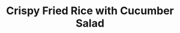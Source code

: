 ---
layout: recipe
week: 6
title: Crispy Fried Rice with Cucumber Salad
description: "This is better (and quicker) with leftover rice that you've kept in the fridge for a day, but this recipe uses fresh rice."
details:
  serves: 2
  cooking-time: "1hr"
ingredients:
 - "175g basmati rice (or 500g leftover cooked rice)"
 - "3/4 tsp salt"
 - "2 tbsp vegetable or sunflower oil"
 - "6 spring onions, finely sliced"
 - "1 garlic cloves, peeled and crushed"
 - "1 red chilli, finely chopped (optional)"
 - "1 1/2 tsp caster sugar"
 - "2 tbsp lime juice (ie, from 1 lime)"
 - "1 1/2 tbsp light soy sauce"
 - "1/2 cucumber, deseeded and diced"
 - "75g edamame beans (optional)"
 - "25g salted peanuts, roughly chopped"
 - "small handful coriander leaves, roughly chopped"
 - "small handful mint leaves, roughly chopped"
method:
 - "If you have leftover rice, skip straight to step 9"
 - "Rinse rice in cold tap until water runs clear"
 - "Add to 300ml boiling water in a pan"
 - "Bring to the boil and then turn down to the lowest possible heat"
 - "Put the lid on and cook for 15 minutes"
 - "Turn heat off and leave to steam for a further 5 minutes"
 - "Spread out onto plates and leave to cool completely"
 - "Put in a tupperware in the fridge until you need it"
 - "In a large pan that has a lid, warm the oil over a medium-high heat"
 - "Once hot, add the spring onions and fry while stirring for two minutes"
 - "Add the rice and salt and mix"
 - "Press the rice mixture down with a large spatula or fish slice so it is level all over and covering the base of the pan"
 - "Cook for 7 minutes, pushing the rice down now and then"
 - "Meanwhile, start making the salad by mixing garlic, chilli, sugar and lime juice in a bowl"
 - "Add the cucumber, edamame beans, soy saucen, peanuts and herbs to the bowl and toss it about"
 - "Flip the rice in chunks using the spatula and cook for another 7 minutes"
 - "Repeat this process until the rice turns golden brown (probably once more either side)"
 - "To serve, spread the rice onto plates and cover with the salad in the centre"
 - "Eat straight away"
nutrition:
  calories: 773
  fat: 28.7
  carbohydrates: 107.4
  protein: 38.5
---